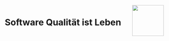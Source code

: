 <img align="right" width="100" src="https://www.mosbach.dhbw.de/fileadmin/user_upload/dhbw/redaktion/logos/Logo_DHBWMosbach.jpg">

# Software Qualität ist Leben
